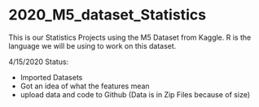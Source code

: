 # 2020_M5_dataset_Statistics
This is our Statistics Projects using the M5 Dataset from Kaggle. R is the language we will be using to work on this dataset.

4/15/2020 Status:
- Imported Datasets
- Got an idea of what the features mean
- upload data and code to Github (Data is in Zip Files because of size)

